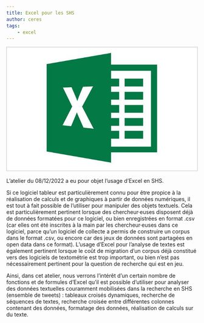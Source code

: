 ```yaml
---
title: Excel pour les SHS
author: ceres
tags:
    - excel
---
```


![excel](excel.png)

L’atelier du 08/12/2022 a eu pour objet l’usage d’Excel en SHS.

Si ce logiciel tableur est particulièrement connu pour être propice à la réalisation de calculs et de graphiques à partir de données numériques, il est tout à fait possible de l’utiliser pour manipuler des objets textuels. Cela est particulièrement pertinent lorsque des chercheur·euses disposent déjà de données formatées pour ce logiciel, ou bien enregistrées en format .csv (car elles ont été inscrites à la main par les chercheur·euses dans ce logiciel, parce qu’un logiciel de collecte a permis de construire un corpus dans le format .csv, ou encore car des jeux de données sont partagées en open data dans ce format). L’usage d’Excel pour l’analyse de textes est également pertinent lorsque le coût de migration d’un corpus déjà constitué vers des logiciels de textométrie est trop important, ou bien n’est pas nécessairement pertinent pour la question de recherche qui est en jeu. 

Ainsi, dans cet atelier, nous verrons l’intérêt d’un certain nombre de fonctions et de formules d’Excel qu’il est possible d’utiliser pour analyser des données textuelles couramment mobilisées dans la recherche en SHS (ensemble de tweets) : tableaux croisés dynamiques, recherche de séquences de textes, recherche croisée entre différentes colonnes contenant des données, formatage des données, réalisation de calculs sur du texte.